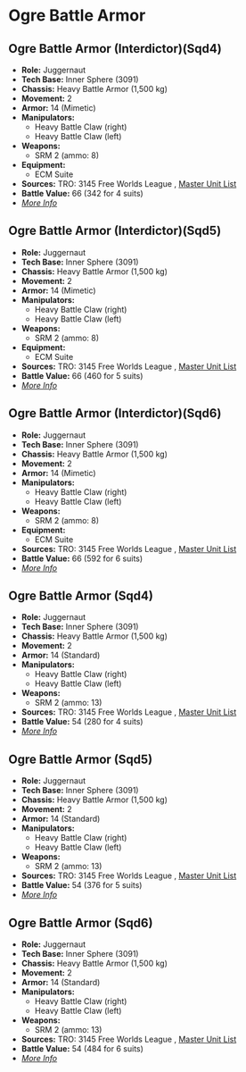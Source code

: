 # Ogre Battle Armor 

## Ogre Battle Armor (Interdictor)(Sqd4) 

- **Role:** Juggernaut 
- **Tech Base:** Inner Sphere (3091) 
- **Chassis:** Heavy Battle Armor (1,500 kg) 
- **Movement:** 2 
- **Armor:** 14 (Mimetic) 
- **Manipulators:** 
  - Heavy Battle Claw (right) 
  - Heavy Battle Claw (left) 
- **Weapons:** 
  - SRM 2 (ammo: 8) 
- **Equipment:** 
  - ECM Suite 
- **Sources:** TRO: 3145 Free Worlds League , [Master Unit List](http://masterunitlist.info/Unit/Details/6482) 
- **Battle Value:** 66 (342 for 4 suits) 
- [*More Info*](ogre_battle_armor/ogre_battle_armor_interdictorsqd4.md) 

## Ogre Battle Armor (Interdictor)(Sqd5) 

- **Role:** Juggernaut 
- **Tech Base:** Inner Sphere (3091) 
- **Chassis:** Heavy Battle Armor (1,500 kg) 
- **Movement:** 2 
- **Armor:** 14 (Mimetic) 
- **Manipulators:** 
  - Heavy Battle Claw (right) 
  - Heavy Battle Claw (left) 
- **Weapons:** 
  - SRM 2 (ammo: 8) 
- **Equipment:** 
  - ECM Suite 
- **Sources:** TRO: 3145 Free Worlds League , [Master Unit List](http://masterunitlist.info/Unit/Details/8757) 
- **Battle Value:** 66 (460 for 5 suits) 
- [*More Info*](ogre_battle_armor/ogre_battle_armor_interdictorsqd5.md) 

## Ogre Battle Armor (Interdictor)(Sqd6) 

- **Role:** Juggernaut 
- **Tech Base:** Inner Sphere (3091) 
- **Chassis:** Heavy Battle Armor (1,500 kg) 
- **Movement:** 2 
- **Armor:** 14 (Mimetic) 
- **Manipulators:** 
  - Heavy Battle Claw (right) 
  - Heavy Battle Claw (left) 
- **Weapons:** 
  - SRM 2 (ammo: 8) 
- **Equipment:** 
  - ECM Suite 
- **Sources:** TRO: 3145 Free Worlds League , [Master Unit List](http://masterunitlist.info/Unit/Details/9120) 
- **Battle Value:** 66 (592 for 6 suits) 
- [*More Info*](ogre_battle_armor/ogre_battle_armor_interdictorsqd6.md) 

## Ogre Battle Armor (Sqd4) 

- **Role:** Juggernaut 
- **Tech Base:** Inner Sphere (3091) 
- **Chassis:** Heavy Battle Armor (1,500 kg) 
- **Movement:** 2 
- **Armor:** 14 (Standard) 
- **Manipulators:** 
  - Heavy Battle Claw (right) 
  - Heavy Battle Claw (left) 
- **Weapons:** 
  - SRM 2 (ammo: 13) 
- **Sources:** TRO: 3145 Free Worlds League , [Master Unit List](http://masterunitlist.info/Unit/Details/6481) 
- **Battle Value:** 54 (280 for 4 suits) 
- [*More Info*](ogre_battle_armor/ogre_battle_armor_sqd4.md) 

## Ogre Battle Armor (Sqd5) 

- **Role:** Juggernaut 
- **Tech Base:** Inner Sphere (3091) 
- **Chassis:** Heavy Battle Armor (1,500 kg) 
- **Movement:** 2 
- **Armor:** 14 (Standard) 
- **Manipulators:** 
  - Heavy Battle Claw (right) 
  - Heavy Battle Claw (left) 
- **Weapons:** 
  - SRM 2 (ammo: 13) 
- **Sources:** TRO: 3145 Free Worlds League , [Master Unit List](http://masterunitlist.info/Unit/Details/8756) 
- **Battle Value:** 54 (376 for 5 suits) 
- [*More Info*](ogre_battle_armor/ogre_battle_armor_sqd5.md) 

## Ogre Battle Armor (Sqd6) 

- **Role:** Juggernaut 
- **Tech Base:** Inner Sphere (3091) 
- **Chassis:** Heavy Battle Armor (1,500 kg) 
- **Movement:** 2 
- **Armor:** 14 (Standard) 
- **Manipulators:** 
  - Heavy Battle Claw (right) 
  - Heavy Battle Claw (left) 
- **Weapons:** 
  - SRM 2 (ammo: 13) 
- **Sources:** TRO: 3145 Free Worlds League , [Master Unit List](http://masterunitlist.info/Unit/Details/9119) 
- **Battle Value:** 54 (484 for 6 suits) 
- [*More Info*](ogre_battle_armor/ogre_battle_armor_sqd6.md) 

